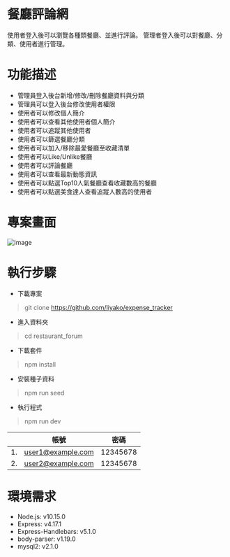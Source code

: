 # 餐廳評論網
使用者登入後可以瀏覽各種類餐廳、並進行評論。
管理者登入後可以對餐廳、分類、使用者進行管理。
# 功能描述
- 管理員登入後台新增/修改/刪除餐廳資料與分類
- 管理員可以登入後台修改使用者權限
- 使用者可以修改個人簡介
- 使用者可以查看其他使用者個人簡介
- 使用者可以追蹤其他使用者
- 使用者可以篩選餐廳分類
- 使用者可以加入/移除最愛餐廳至收藏清單
- 使用者可以Like/Unlike餐廳
- 使用者可以評論餐廳
- 使用者可以查看最新動態資訊
- 使用者可以點選Top10人氣餐廳查看收藏數高的餐廳
- 使用者可以點選美食達人查看追蹤人數高的使用者
# 專案畫面
![image]()
# 執行步驟
- 下載專案
> git clone https://github.com/liyako/expense_tracker
- 進入資料夾
> cd restaurant_forum
- 下載套件
> npm install
- 安裝種子資料
> npm run seed
- 執行程式
> npm run dev

|                |帳號                            |密碼                         |
|----------------|-------------------------------|-----------------------------|
|       1.       |      user1@example.com        |        12345678             |
|       2.       |      user2@example.com        |        12345678             |
# 環境需求
- Node.js: v10.15.0
- Express: v4.17.1
- Express-Handlebars: v5.1.0
- body-parser: v1.19.0
- mysql2: v2.1.0
